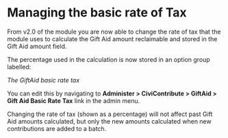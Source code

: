 # Managing the basic rate of Tax
From v2.0 of the module you are now able to change the rate of tax that the module uses to calculate the Gift Aid amount reclaimable and stored in the Gift Aid amount field.

The percentage used in the calculation is now stored in an option group labelled:

*The GiftAid basic rate tax*

You can edit this by navigating to **Administer > CiviContribute > GiftAid > Gift Aid Basic Rate Tax**
 link in the admin menu.

Changing the rate of tax (shown as a percentage) will not affect past Gift Aid amounts calculated, but only the new amounts calculated when new contributions are added to a batch.
